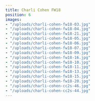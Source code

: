 ```yaml
---
title: Charli Cohen FW18
position: 6
images:
- "/uploads/charli-cohen-fw18-03.jpg"
- "/uploads/charli-cohen-fw18-04.jpg"
- "/uploads/charli-cohen-fw18-21.jpg"
- "/uploads/charli-cohen-fw18-05.jpg"
- "/uploads/charli-cohen-fw18-06.jpg"
- "/uploads/charli-cohen-fw18-07.jpg"
- "/uploads/charli-cohen-fw18-09.jpg"
- "/uploads/charli-cohen-fw18-16.jpg"
- "/uploads/charli-cohen-fw18-10.jpg"
- "/uploads/charli-cohen-fw18-11.jpg"
- "/uploads/charli-cohen-fw18-13.jpg"
- "/uploads/charli-cohen-fw18-15.jpg"
- "/uploads/charli-cohen-fw18-20.jpg"
- "/uploads/charli-cohen-cc2s-46.jpg"
- "/uploads/charli-cohen-cc2s-44.jpg"
---
```


